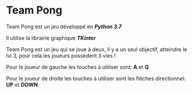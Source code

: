 # **Team Pong**

Team Pong est un jeu développé en ***Python 3.7***

Il utilise la librairie graphique ***TKinter***

Team Pong est un jeu qui se joue à deux, il y a un seul objectif, atteindre le lvl 3, pour cela les joueurs possèdent 3 vies !

Pour le joueur de gauche les touches à utiliser sont: **A** et **Q**

Pour le joueur de droite les touches à utiliser sont les flèches directionnel: 
**UP** et **DOWN**

